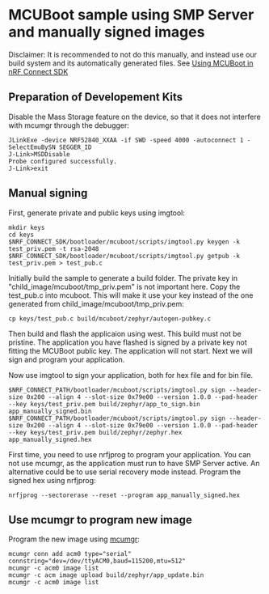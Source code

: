 # MCUBoot sample using SMP Server and manually signed images
Disclaimer: It is recommended to not do this manually, and instead use our build system and its automatically generated files. See [Using MCUBoot in nRF Connect SDK](https://developer.nordicsemi.com/nRF_Connect_SDK/doc/latest/mcuboot/readme-ncs.html)

## Preparation of Developement Kits
Disable the Mass Storage feature on the device, so that it does not interfere with mcumgr through the debugger:
```
JLinkExe -device NRF52840_XXAA -if SWD -speed 4000 -autoconnect 1 -SelectEmuBySN SEGGER_ID
J-Link>MSDDisable
Probe configured successfully.
J-Link>exit
```

## Manual signing
First, generate private and public keys using imgtool:
```
mkdir keys
cd keys
$NRF_CONNECT_SDK/bootloader/mcuboot/scripts/imgtool.py keygen -k test_priv.pem -t rsa-2048
$NRF_CONNECT_SDK/bootloader/mcuboot/scripts/imgtool.py getpub -k test_priv.pem > test_pub.c
```

Initially build the sample to generate a build folder. The private key in "child_image/mcuboot/tmp_priv.pem" is not important here.
Copy the test_pub.c into mcuboot. This will make it use your key instead of the one generated from child_image/mcuboot/tmp_priv.pem:
```
cp keys/test_pub.c build/mcuboot/zephyr/autogen-pubkey.c
```

Then build and flash the applicaion using west. This build must not be pristine.
The application you have flashed is signed by a private key not fitting the MCUBoot public key. The application will not start.
Next we will sign and program your application.

Now use imgtool to sign your application, both for hex file and for bin file.
```
$NRF_CONNECT_PATH/bootloader/mcuboot/scripts/imgtool.py sign --header-size 0x200 --align 4 --slot-size 0x79e00 --version 1.0.0 --pad-header --key keys/test_priv.pem build/zephyr/app_to_sign.bin app_manually_signed.bin
$NRF_CONNECT_PATH/bootloader/mcuboot/scripts/imgtool.py sign --header-size 0x200 --align 4 --slot-size 0x79e00 --version 1.0.0 --pad-header --key keys/test_priv.pem build/zephyr/zephyr.hex app_manually_signed.hex
```

First time, you need to use nrfjprog to program your application. You can not use mcumgr, as the application must run to have SMP Server active. 
An alternative could be to use serial recovery mode instead.
Program the signed hex using nrfjprog:
```
nrfjprog --sectorerase --reset --program app_manually_signed.hex
```

## Use mcumgr to program new image
Program the new image using [mcumgr](https://developer.nordicsemi.com/nRF_Connect_SDK/doc/1.9.1/zephyr/guides/device_mgmt/mcumgr.html):
```
mcumgr conn add acm0 type="serial" connstring="dev=/dev/ttyACM0,baud=115200,mtu=512"
mcumgr -c acm0 image list
mcumgr -c acm image upload build/zephyr/app_update.bin
mcumgr -c acm0 image list
```
